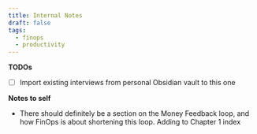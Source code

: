 ```yaml
---
title: Internal Notes
draft: false
tags:
  - finops
  - productivity
---
```

**TODOs**
- [ ] Import existing interviews from personal Obsidian vault to this one

**Notes to self**
- There should definitely be a section on the Money Feedback loop, and how FinOps is about shortening this loop. Adding to Chapter 1 index
